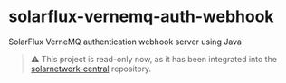 # solarflux-vernemq-auth-webhook
SolarFlux VerneMQ authentication webhook server using Java

> :warning: This project is read-only now, as it has been integrated into the
> [solarnetwork-central](https://github.com/SolarNetwork/solarnetwork-central/tree/develop/solarnet/solarflux-vernemq-webhook)
> repository.
